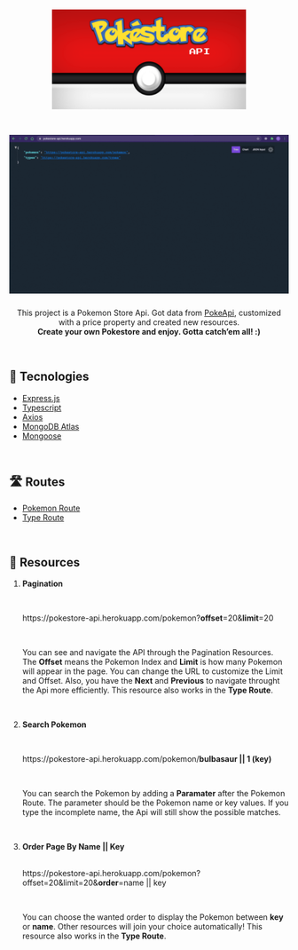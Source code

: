 <h1 align=center><img src="./.github/pokestore-api-logo.png" width="350"></img></h1>
<h1 align=center><img src="./.github/pokestore-api.gif"></img></h1>
 <p align=center>This project is a Pokemon Store Api. Got data from <a href="https://pokeapi.co/">PokeApi</a>, customized with a price property and created new resources.<br/>
<strong>Create your own Pokestore and enjoy. Gotta catch’em all! :)</strong></p><br>

## 🧩 Tecnologies

<ul>
<li><a href="https://expressjs.com/">Express.js</a><br></li>
<li><a href="https://www.typescriptlang.org/">Typescript</a><br></li>
<li><a href="https://axios-http.com/">Axios</a><br></li>
<li><a href="https://www.mongodb.com/cloud/atlas">MongoDB Atlas</a><br></li>
<li><a href="https://mongoosejs.com/">Mongoose</a><br></li>
</ul><br>

## 🛣️ Routes

<ul>
<li><a href="https://pokestore-api.herokuapp.com/pokemon">Pokemon Route</a></li>
<li><a href="https://pokestore-api.herokuapp.com/types">Type Route</a></li>
</ul><br>

## 🚀 Resources

<ol>
<li><strong><p>Pagination</p></strong></li><br>
<p>
https://pokestore-api.herokuapp.com/pokemon?<strong>offset</strong>=20&<strong>limit</strong>=20</p><br>
<p>You can see and navigate the API through the Pagination Resources. The <strong>Offset</strong> means the Pokemon Index and <strong>Limit</strong> is how many Pokemon will appear in the page. You can change the URL to customize the Limit and Offset. Also, you have the <strong>Next</strong> and <strong>Previous</strong> to navigate throught the Api more efficiently. This resource also works in the <strong>Type Route</strong>.</p><br>

<li><strong><p>Search Pokemon</p></strong></li><br>
<p>
https://pokestore-api.herokuapp.com/pokemon/<strong>bulbasaur || 1 (key)</strong></p><br>
<p>You can search the Pokemon by adding a <strong>Paramater</strong> after the Pokemon Route. The parameter should be the Pokemon name or key values. If you type the incomplete name, the Api will still show the possible matches.</p><br>

<li><strong><p>Order Page By Name || Key</p></strong></li><br>
https://pokestore-api.herokuapp.com/pokemon?offset=20&limit=20&<strong>order</strong>=name || key</p><br>

<p>You can choose the wanted order to display the Pokemon between <strong>key</strong> or <strong>name</strong>. Other resources will join your choice automatically! This resource also works in the <strong>Type Route</strong>. </p>

</ol>

